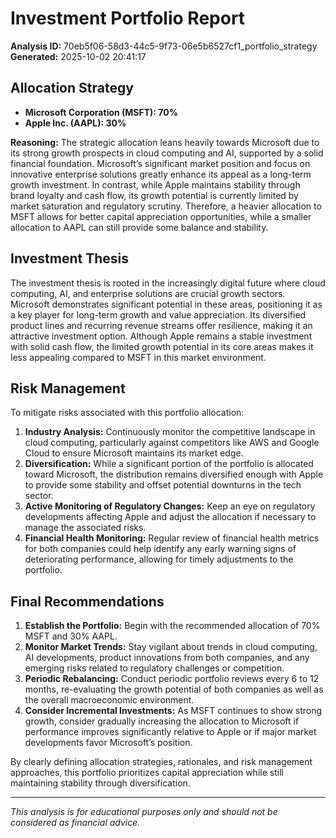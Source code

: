 # Investment Portfolio Report

**Analysis ID:** 70eb5f06-58d3-44c5-9f73-06e5b6527cf1_portfolio_strategy
**Generated:** 2025-10-02 20:41:17

## Allocation Strategy
- **Microsoft Corporation (MSFT): 70%**
- **Apple Inc. (AAPL): 30%**

**Reasoning:**
The strategic allocation leans heavily towards Microsoft due to its strong growth prospects in cloud computing and AI, supported by a solid financial foundation. Microsoft’s significant market position and focus on innovative enterprise solutions greatly enhance its appeal as a long-term growth investment. In contrast, while Apple maintains stability through brand loyalty and cash flow, its growth potential is currently limited by market saturation and regulatory scrutiny. Therefore, a heavier allocation to MSFT allows for better capital appreciation opportunities, while a smaller allocation to AAPL can still provide some balance and stability.

###

## Investment Thesis
The investment thesis is rooted in the increasingly digital future where cloud computing, AI, and enterprise solutions are crucial growth sectors. Microsoft demonstrates significant potential in these areas, positioning it as a key player for long-term growth and value appreciation. Its diversified product lines and recurring revenue streams offer resilience, making it an attractive investment option. Although Apple remains a stable investment with solid cash flow, the limited growth potential in its core areas makes it less appealing compared to MSFT in this market environment. 

###

## Risk Management
To mitigate risks associated with this portfolio allocation:
1. **Industry Analysis:** Continuously monitor the competitive landscape in cloud computing, particularly against competitors like AWS and Google Cloud to ensure Microsoft maintains its market edge.
2. **Diversification:** While a significant portion of the portfolio is allocated toward Microsoft, the distribution remains diversified enough with Apple to provide some stability and offset potential downturns in the tech sector.
3. **Active Monitoring of Regulatory Changes:** Keep an eye on regulatory developments affecting Apple and adjust the allocation if necessary to manage the associated risks.
4. **Financial Health Monitoring:** Regular review of financial health metrics for both companies could help identify any early warning signs of deteriorating performance, allowing for timely adjustments to the portfolio.

###

## Final Recommendations
1. **Establish the Portfolio:** Begin with the recommended allocation of 70% MSFT and 30% AAPL.
2. **Monitor Market Trends:** Stay vigilant about trends in cloud computing, AI developments, product innovations from both companies, and any emerging risks related to regulatory challenges or competition.
3. **Periodic Rebalancing:** Conduct periodic portfolio reviews every 6 to 12 months, re-evaluating the growth potential of both companies as well as the overall macroeconomic environment.
4. **Consider Incremental Investments:** As MSFT continues to show strong growth, consider gradually increasing the allocation to Microsoft if performance improves significantly relative to Apple or if major market developments favor Microsoft’s position.

By clearly defining allocation strategies, rationales, and risk management approaches, this portfolio prioritizes capital appreciation while still maintaining stability through diversification.

---
*This analysis is for educational purposes only and should not be considered as financial advice.*
